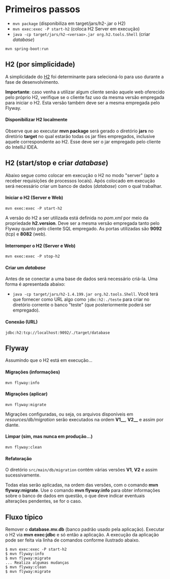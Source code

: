# Primeiros passos
 - `mvn package` (disponibiliza em target/jars/h2-<versao>.jar o H2)
 - `mvn exec:exec -P start-h2` (coloca H2 Server em execução)
 - `java -cp target/jars/h2-<versao>.jar org.h2.tools.Shell` (criar _database_)
 
```shell
mvn spring-boot:run
```

## H2 (por simplicidade)
A simplicidade do [H2](http://www.h2database.com) foi determinante para 
selecioná-lo para uso durante a fase de desenvolvimento.

**Importante**: caso venha a utilizar algum cliente senão aquele web
oferecido pelo próprio H2, verifique se o cliente faz uso da mesma versão
empregada para iniciar o H2. Esta versão também deve ser a mesma empregada
pelo Flyway. 

#### Disponibilizar H2 localmente
Observe que ao executar **mvn package** será gerado o diretório **jars** no 
diretório **target** no qual estarão todas os jar files empregados, inclusive 
aquele correspondente ao H2. Esse deve ser o jar empregado pelo cliente do 
IntelliJ IDEA. 

## H2 (start/stop e criar _database_)
Abaixo segue como colocar em execução o H2 no modo "server" (apto a receber
requisições de processos locais). Após colocado em execução será necessário
criar um banco de dados (_database_) com o qual trabalhar. 

#### Iniciar o H2 (Server e Web)
 
```
mvn exec:exec -P start-h2
```
 
A versão do H2 a ser utilizada está definida no _pom.xml_ por meio da propriedade **h2.version**. Deve ser a mesma versão empregada tanto pelo 
Flyway quanto pelo cliente SQL empregado. As portas utilizadas são **9092** (tcp) e **8082** (web).

#### Interromper o H2 (Server e Web)
 
```
mvn exec:exec -P stop-h2
```

#### Criar um _database_
Antes de se conectar a uma base de dados será necessário criá-la. Uma forma
 é apresentada abaixo: 
 
 - `java -cp target/jars/h2-1.4.199.jar org.h2.tools.Shell`. Você terá que
  fornecer como URL algo como `jdbc:h2:./teste` para criar no diretório
   corrente o banco "teste" (que posteriormente poderá ser empregado).
   

#### Conexão (URL)
```
jdbc:h2:tcp://localhost:9092/./target/database
```
   
## Flyway
Assumindo que o H2 está em execução...

#### Migrações (informações)

```
mvn flyway:info
```

#### Migrações (aplicar)

```
mvn flyway:migrate
```

Migrações configuradas, ou seja, os arquivos disponíveis em 
_resources/db/migration_ serão executados na ordem **V1__**, **V2__** e 
assim por diante.

#### Limpar (sim, mas nunca em produção...)

```
mvn flyway:clean
```

#### Refatoração

O diretório `src/main/db/migration` contém várias versões **V1**, 
**V2** e assim sucessivamente. 

Todas elas serão aplicadas, na ordem das versões, com o comando
**mvn flyway:migrate**. Use o comando **mvn flyway:info** para obter
informações sobre o banco de dados em questão, o que deve indicar
eventuais alterações pendentes, se for o caso.


## Fluxo típico
Remover o **database.mv.db** (banco padrão usado pela aplicação). Executar o
H2 via **mvn exec:jdbc** e só então a aplicação. A execução da aplicação pode ser
feita via linha de comandos conforme ilustrado abaixo.

```
$ mvn exec:exec -P start-h2
$ mvn flyway:info
$ mvn flyway:migrate
... Realiza algumas mudanças 
$ mvn flyway:clean
$ mvn flyway:migrate
```

